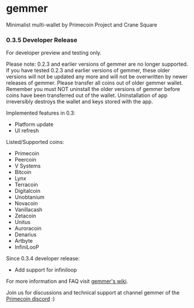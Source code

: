 # gemmer
Minimalist multi-wallet by Primecoin Project and Crane Square

### 0.3.5 Developer Release

For developer preview and testing only.

Please note: 0.2.3 and earlier versions of gemmer are no longer supported.
If you have tested 0.2.3 and earlier versions of gemmer, these older
versions will not be updated any more and will not be overwritten by newer
releases of gemmer. Please transfer all coins out of older gemmer wallet.
Remember you must NOT uninstall the older versions of gemmer before coins
have been transferred out of the wallet. Uninstallation of app irreversibly
destroys the wallet and keys stored with the app.

Implemented features in 0.3:

* Platform update
* UI refresh

Listed/Supported coins:

* Primecoin
* Peercoin
* V Systems
* Bitcoin
* Lynx
* Terracoin
* Digitalcoin
* Unobtanium
* Novacoin
* Vanillacash
* Zetacoin
* Unitus
* Auroracoin
* Denarius
* Artbyte
* InfiniLooP

Since 0.3.4 developer release:

* Add support for infiniloop

For more information and FAQ visit [gemmer's wiki](https://github.com/primecoin/gemmer/wiki).

Join us for discussions and technical support at channel gemmer of the [Primecoin discord](https://discord.gg/g9mctgx) :)
